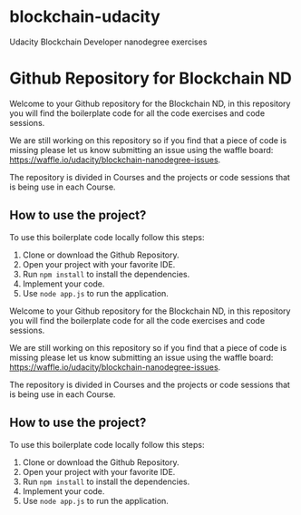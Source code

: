 # blockchain-udacity

Udacity Blockchain Developer nanodegree exercises

# Github Repository for Blockchain ND

Welcome to your Github repository for the Blockchain ND, in this repository you will find the boilerplate code for all the code exercises and code sessions.

We are still working on this repository so if you find that a piece of code is missing please let us know submitting an issue using the waffle board: https://waffle.io/udacity/blockchain-nanodegree-issues.

The repository is divided in Courses and the projects or code sessions that is being use in each Course.

## How to use the project?

To use this boilerplate code locally follow this steps:

1. Clone or download the Github Repository.
2. Open your project with your favorite IDE.
3. Run `npm install` to install the dependencies.
4. Implement your code.
5. Use `node app.js` to run the application.

Welcome to your Github repository for the Blockchain ND, in this repository you will find the boilerplate code for all the code exercises and code sessions.

We are still working on this repository so if you find that a piece of code is missing please let us know submitting an issue using the waffle board: https://waffle.io/udacity/blockchain-nanodegree-issues.

The repository is divided in Courses and the projects or code sessions that is being use in each Course.

## How to use the project?

To use this boilerplate code locally follow this steps:

1. Clone or download the Github Repository.
2. Open your project with your favorite IDE.
3. Run `npm install` to install the dependencies.
4. Implement your code.
5. Use `node app.js` to run the application.
